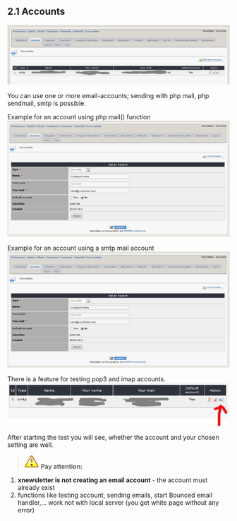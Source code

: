 ## 2.1 Accounts




![](../assets/accounts1_en.PNG)

You can use one or more email-accounts; sending with php mail, php sendmail, smtp is possible.

Example for an account using php mail() function
![](../assets/accounts3_en.PNG)

Example for an account using a smtp mail account
![](../assets/accounts3_en.PNG)


There is a feature for testing pop3 and imap accounts.
![](../assets/accounts2_en.PNG)

After starting the test you will see, whether the account and your chosen setting are well.

>![](../assets/info/important.png) **Pay attention:** 
1. **xnewsletter is not creating an email account** - the account must already exist
2. functions like testing account, sending emails, start Bounced email handler,... work not with local server (you get white page without any error)
